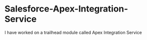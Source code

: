 # Salesforce-Apex-Integration-Service
I have worked on a trailhead module called Apex Integration Service
